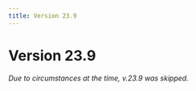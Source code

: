 ```yaml
---
title: Version 23.9
---
```


# Version 23.9

_Due to circumstances at the time, v.23.9 was skipped._
